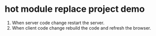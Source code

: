 
# hot module replace project demo
1. When server code change restart the server.
2. When client code change rebuild the code and refresh the browser.